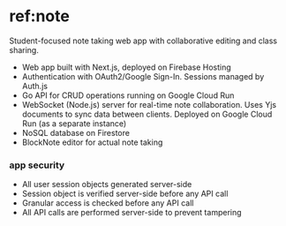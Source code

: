 # ref:note
Student-focused note taking web app with collaborative editing and class sharing. 
- Web app built with Next.js, deployed on Firebase Hosting
- Authentication with OAuth2/Google Sign-In. Sessions managed by Auth.js
- Go API for CRUD operations running on Google Cloud Run
- WebSocket (Node.js) server for real-time note collaboration. Uses Yjs documents to sync data between clients. Deployed on Google Cloud Run (as a separate instance)
- NoSQL database on Firestore
- BlockNote editor for actual note taking

### app security
- All user session objects generated server-side
- Session object is verified server-side before any API call
- Granular access is checked before any API call
- All API calls are performed server-side to prevent tampering
